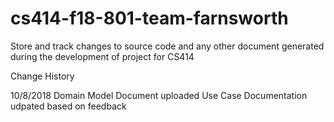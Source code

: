 # cs414-f18-801-team-farnsworth
Store and track changes to source code and any other document generated during the development of project for CS414

Change History

10/8/2018
Domain Model Document uploaded
Use Case Documentation udpated based on feedback
